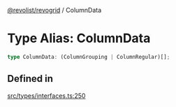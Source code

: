 [@revolist/revogrid](README.md) / ColumnData

# Type Alias: ColumnData

```ts
type ColumnData: (ColumnGrouping | ColumnRegular)[];
```

## Defined in

[src/types/interfaces.ts:250](https://github.com/revolist/revogrid/blob/78d14b7c443343ec06c8d385824462d784f2615f/src/types/interfaces.ts#L250)
